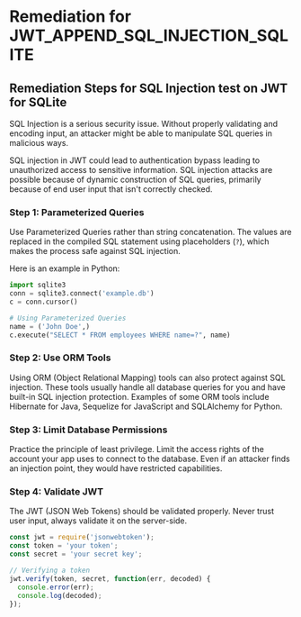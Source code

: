 # Remediation for JWT_APPEND_SQL_INJECTION_SQLITE

## Remediation Steps for SQL Injection test on JWT for SQLite
SQL Injection is a serious security issue. Without properly validating and encoding input, an attacker might be able to manipulate SQL queries in malicious ways. 

SQL injection in JWT could lead to authentication bypass leading to unauthorized access to sensitive information. SQL injection attacks are possible because of dynamic construction of SQL queries, primarily because of end user input that isn't correctly checked.

### Step 1: Parameterized Queries
Use Parameterized Queries rather than string concatenation. The values are replaced in the compiled SQL statement using placeholders (`?`), which makes the process safe against SQL injection.

Here is an example in Python:

```python
import sqlite3
conn = sqlite3.connect('example.db')
c = conn.cursor()

# Using Parameterized Queries
name = ('John Doe',)
c.execute("SELECT * FROM employees WHERE name=?", name)
```

### Step 2: Use ORM Tools
Using ORM (Object Relational Mapping) tools can also protect against SQL injection. These tools usually handle all database queries for you and have built-in SQL injection protection. Examples of some ORM tools include Hibernate for Java, Sequelize for JavaScript and SQLAlchemy for Python.

### Step 3: Limit Database Permissions
Practice the principle of least privilege. Limit the access rights of the account your app uses to connect to the database. Even if an attacker finds an injection point, they would have restricted capabilities.

### Step 4: Validate JWT
The JWT (JSON Web Tokens) should be validated properly. Never trust user input, always validate it on the server-side.

```javascript
const jwt = require('jsonwebtoken');
const token = 'your token';
const secret = 'your secret key';

// Verifying a token
jwt.verify(token, secret, function(err, decoded) {
  console.error(err);
  console.log(decoded);
});
```